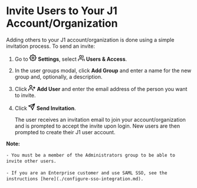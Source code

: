 # Invite Users to Your J1 Account/Organization

Adding others to your J1 account/organization is done using a simple invitation process. To send an invite:

1. Go to ![](../assets/icons/gear.png) **Settings**, select ![](../assets/icons/users.png) **Users & Access**.

2. In the user groups modal, click **Add Group** and enter a name for the new group and, optionally, a description.

3. Click  ![](../assets/icons/add-user.png) **Add User** and enter the email address of the person you want to invite.

4. Click ![](../assets/icons/send.png) **Send Invitation**.

   The user receives an invitation email to join your account/organization and is prompted to accept the invite upon login. New users are then prompted to create their J1 user account.

**Note:**

    - You must be a member of the Administrators group to be able to invite other users.
    
    - If you are an Enterprise customer and use SAML SSO, see the instructions [here](./configure-sso-integration.md).

